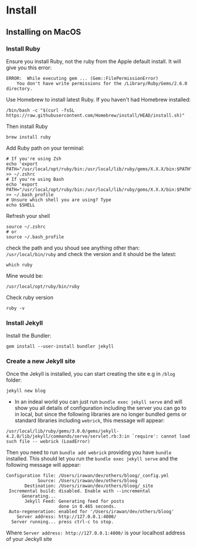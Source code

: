 # Install

## Installing on MacOS

### Install Ruby 

Ensure you install Ruby, not the ruby from the Apple default install. It will give you this error:

```
ERROR:  While executing gem ... (Gem::FilePermissionError)
    You don't have write permissions for the /Library/Ruby/Gems/2.6.0 directory.
```
Use Homebrew to install latest Ruby. If you haven't had Homebrew installed:

```
/bin/bash -c "$(curl -fsSL https://raw.githubusercontent.com/Homebrew/install/HEAD/install.sh)"
```
Then install Ruby

```
brew install ruby
```
Add Ruby path on your terminal:

```
# If you're using Zsh
echo 'export PATH="/usr/local/opt/ruby/bin:/usr/local/lib/ruby/gems/X.X.X/bin:$PATH"' >> ~/.zshrc
# If you're using Bash
echo 'export PATH="/usr/local/opt/ruby/bin:/usr/local/lib/ruby/gems/X.X.X/bin:$PATH"' >> ~/.bash_profile
# Unsure which shell you are using? Type
echo $SHELL
```
Refresh your shell

```
source ~/.zshrc
# or
source ~/.bash_profile
```
check the path and you shoud see anything other than: `/usr/local/bin/ruby` 
and check the version and it should be the latest:
```
which ruby
```

Mine would be:
```
/usr/local/opt/ruby/bin/ruby
```
Check ruby version

```
ruby -v
```

### Install Jekyll

Install the Bundler:

```
gem install --user-install bundler jekyll

```

### Create a new Jekyll site

Once the Jekyll is installed, you can start creating the site e.g in `/blog` folder:

```
jekyll new blog
```
+ In an indeal world you can just run `bundle exec jekyll serve` and will show you all details of configuration including the server you can go to in local, but since the following libraries are no longer bundled gems or standard libraries including `webrick`, this message will appear:

```
/usr/local/lib/ruby/gems/3.0.0/gems/jekyll-4.2.0/lib/jekyll/commands/serve/servlet.rb:3:in `require': cannot load such file -- webrick (LoadError)
```
Then you need to run `bundle add webrick` providing you have `bundle` installed.
This should let you run the `bundle exec jekyll serve` and the following message will appear:

```
Configuration file: /Users/irawan/dev/others/bloog/_config.yml
            Source: /Users/irawan/dev/others/bloog
       Destination: /Users/irawan/dev/others/bloog/_site
 Incremental build: disabled. Enable with --incremental
      Generating...
       Jekyll Feed: Generating feed for posts
                    done in 0.465 seconds.
 Auto-regeneration: enabled for '/Users/irawan/dev/others/bloog'
    Server address: http://127.0.0.1:4000/
  Server running... press ctrl-c to stop.
```

Where `Server address: http://127.0.0.1:4000/` is your localhost address of your Jeckyll site
